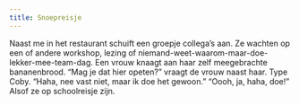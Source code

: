 ```yaml
---
title: Snoepreisje
---
```

Naast me in het restaurant schuift een groepje collega’s aan. Ze wachten op een of andere workshop, lezing of niemand-weet-waarom-maar-doe-lekker-mee-team-dag. Een vrouw knaagt aan haar zelf meegebrachte bananenbrood. “Mag je dat hier opeten?” vraagt de vrouw naast haar. Type Coby. “Haha, nee vast niet, maar ik doe het gewoon.” “Oooh, ja, haha, doe!” Alsof ze op schoolreisje zijn.
